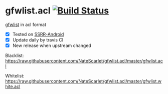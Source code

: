 # gfwlist.acl [![Build Status](https://travis-ci.org/NateScarlet/gfwlist.acl.svg?branch=master)](https://travis-ci.org/NateScarlet/gfwlist.acl)

[gfwlist](https://github.com/gfwlist/gfwlist) in acl format

- [x] Tested on [SSRR-Android](https://github.com/shadowsocksrr/shadowsocksr-android)
- [x] Update daily by travis CI
- [x] New release when upstream changed

Blacklist: https://raw.githubusercontent.com/NateScarlet/gfwlist.acl/master/gfwlist.acl

Whitelist: https://raw.githubusercontent.com/NateScarlet/gfwlist.acl/master/gfwlist.white.acl
